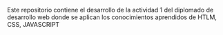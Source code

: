 Este repositorio contiene el desarrollo de la actividad 1 del diplomado de desarrollo web donde se aplican los conocimientos aprendidos de HTLM, CSS, JAVASCRIPT
